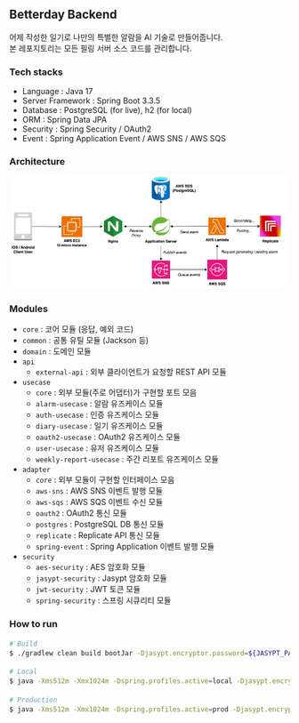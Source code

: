 ## Betterday Backend

어제 작성한 일기로 나만의 특별한 알람을 AI 기술로 만들어줍니다.  
본 레포지토리는 모든 필링 서버 소스 코드를 관리합니다.

### Tech stacks

* Language : Java 17
* Server Framework : Spring Boot 3.3.5
* Database : PostgreSQL (for live), h2 (for local)
* ORM : Spring Data JPA
* Security : Spring Security / OAuth2
* Event : Spring Application Event / AWS SNS / AWS SQS

### Architecture

![architecture](./images/architecture.png)

### Modules

* `core` : 코어 모듈 (응답, 예외 코드)
* `common` : 공통 유틸 모듈 (Jackson 등)
* `domain` : 도메인 모듈
* `api`
    * `external-api` : 외부 클라이언트가 요청할 REST API 모듈
* `usecase`
    * `core` : 외부 모듈(주로 어댑터)가 구현할 포트 모음
    * `alarm-usecase` : 알람 유즈케이스 모듈
    * `auth-usecase` : 인증 유즈케이스 모듈
    * `diary-usecase` : 일기 유즈케이스 모듈
    * `oauth2-usecase` : OAuth2 유즈케이스 모듈
    * `user-usecase` : 유저 유즈케이스 모듈
    * `weekly-report-usecase` : 주간 리포트 유즈케이스 모듈
* `adapter`
    * `core` : 외부 모듈이 구현할 인터페이스 모음
    * `aws-sns` : AWS SNS 이벤트 발행 모듈
    * `aws-sqs` : AWS SQS 이벤트 수신 모듈
    * `oauth2` : OAuth2 통신 모듈
    * `postgres` : PostgreSQL DB 통신 모듈
    * `replicate` : Replicate API 통신 모듈
    * `spring-event` : Spring Application 이벤트 발행 모듈
* `security`
    * `aes-security` : AES 암호화 모듈
    * `jasypt-security` : Jasypt 암호화 모듈
    * `jwt-security` : JWT 토큰 모듈
    * `spring-security` : 스프링 시큐리티 모듈

### How to run

```bash
# Build
$ ./gradlew clean build bootJar -Djasypt.encryptor.password=${JASYPT_PASSWORD}

# Local
$ java -Xms512m -Xmx1024m -Dspring.profiles.active=local -Djasypt.encryptor.password=${JASYPT_PASSWORD} -Duser.timezone=UTC -jar ./api/external-api/build/libs/external-api.jar

# Production
$ java -Xms512m -Xmx1024m -Dspring.profiles.active=prod -Djasypt.encryptor.password=${JASYPT_PASSWORD} -Duser.timezone=UTC -jar ./api/external-api/build/libs/external-api.jar
```
